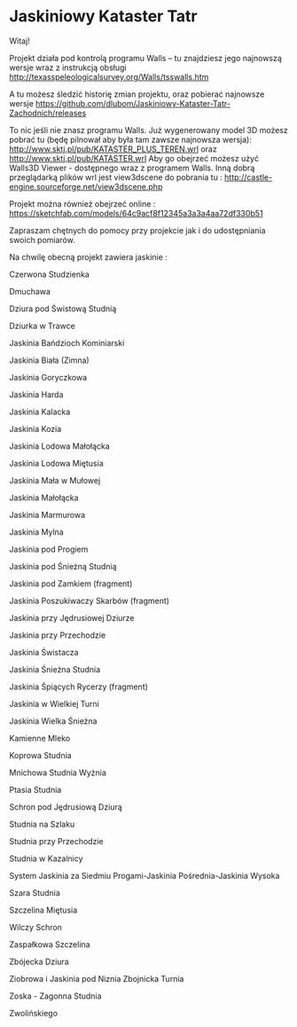 Jaskiniowy Kataster Tatr
===================================

Witaj!

Projekt działa pod kontrolą programu Walls – tu znajdziesz jego najnowszą wersje wraz z instrukcją obsługi http://texasspeleologicalsurvey.org/Walls/tsswalls.htm

A tu możesz śledzić historię zmian projektu, oraz pobierać  najnowsze wersje https://github.com/dlubom/Jaskiniowy-Kataster-Tatr-Zachodnich/releases

To nic jeśli nie znasz programu Walls. Już wygenerowany model 3D możesz pobrać tu (będę pilnował aby była tam zawsze najnowsza wersja):
http://www.sktj.pl/pub/KATASTER_PLUS_TEREN.wrl oraz
http://www.sktj.pl/pub/KATASTER.wrl
Aby go obejrzeć możesz użyć Walls3D Viewer  - dostępnego wraz  z programem Walls. 
Inną dobrą przeglądarką plików wrl jest view3dscene do pobrania tu : http://castle-engine.sourceforge.net/view3dscene.php

Projekt można również obejrzeć online : https://sketchfab.com/models/64c9acf8f12345a3a3a4aa72df330b51

Zapraszam chętnych do pomocy przy projekcie jak i do udostępniania swoich pomiarów.

Na chwilę obecną projekt zawiera jaskinie :

Czerwona Studzienka

Dmuchawa

Dziura pod Świstową Studnią

Dziurka w Trawce

Jaskinia Bańdzioch Kominiarski

Jaskinia Biała (Zimna)

Jaskinia Goryczkowa

Jaskinia Harda

Jaskinia Kalacka

Jaskinia Kozia

Jaskinia Lodowa Małołącka

Jaskinia Lodowa Miętusia

Jaskinia Mała w Mułowej

Jaskinia Małołącka

Jaskinia Marmurowa

Jaskinia Mylna

Jaskinia pod Progiem

Jaskinia pod Śnieżną Studnią

Jaskinia pod Zamkiem (fragment)

Jaskinia Poszukiwaczy Skarbów (fragment)

Jaskinia przy Jędrusiowej Dziurze

Jaskinia przy Przechodzie

Jaskinia Świstacza

Jaskinia Śnieżna Studnia

Jaskinia Śpiących Rycerzy (fragment)

Jaskinia w Wielkiej Turni

Jaskinia Wielka Śnieżna

Kamienne Mleko

Koprowa Studnia

Mnichowa Studnia Wyżnia

Ptasia Studnia

Schron pod Jędrusiową Dziurą

Studnia na Szlaku

Studnia przy Przechodzie

Studnia w Kazalnicy

System Jaskinia za Siedmiu Progami-Jaskinia Pośrednia-Jaskinia Wysoka

Szara Studnia

Szczelina Miętusia

Wilczy Schron

Zaspałkowa Szczelina

Zbójecka Dziura

Ziobrowa i Jaskinia pod Niznia Zbojnicka Turnia

Zoska - Zagonna Studnia

Zwolińskiego

